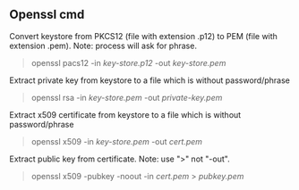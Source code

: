 ## Openssl cmd

Convert keystore from PKCS12 (file with extension .p12) to PEM (file with extension .pem). Note: process will ask for phrase.
>openssl pacs12 -in _key-store.p12_ -out _key-store.pem_

Extract private key from keystore to a file which is without password/phrase
>openssl rsa -in _key-store.pem_ -out _private-key.pem_

Extract x509 certificate from keystore to a file which is without password/phrase
>openssl x509 -in _key-store.pem_ -out _cert.pem_

Extract public key from certificate. Note: use ">" not "-out".
>openssl x509 -pubkey -noout -in _cert.pem_ > _pubkey.pem_
